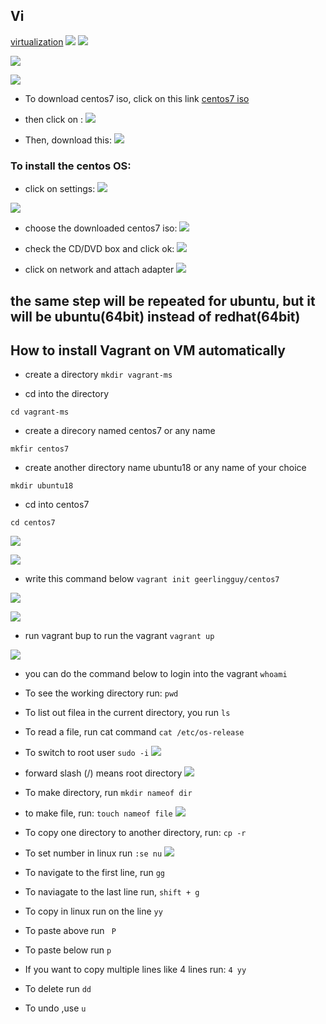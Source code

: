 ## Vi
[virtualization](https://www.simplilearn.com/benefits-of-virtualization-in-cloud-article)
![](../virtuaization/images/click-new1.PNG)
![](../virtuaization/images/name-of-the-vm-2.PNG)

![](../virtuaization/images/memory-allocation-3.PNG)

![](../virtuaization/images/vrtual-disk-4.PNG)

- To download centos7 iso, click on this link [centos7 iso](http://isoredirect.centos.org/centos/7/isos/x86_64/)

- then click on :
![](../virtuaization/images/centos7-iso-link.PNG)

- Then, download this:
![](../virtuaization/images/download-centos.PNG)


### To install the centos OS:
- click on settings:
![](../virtuaization/images/centos-os-1.PNG)

![](../virtuaization/images/storage-2.PNG)

- choose the downloaded centos7 iso:
![](../virtuaization/images/downloaded-file-3.PNG)

- check the CD/DVD box and click ok:
![](../virtuaization/images/chek-cd-4.PNG)

- click on network and attach adapter
![](../virtuaization/images/network-5.PNG)



## the same step will be repeated for ubuntu, but it will be ubuntu(64bit) instead of redhat(64bit)



## How to install Vagrant on VM automatically

- create a directory 
`mkdir vagrant-ms`

- cd into the directory

`cd vagrant-ms`

- create a direcory named centos7 or any name

`mkfir centos7`

- create another directory name ubuntu18 or any name of your choice

`mkdir ubuntu18`

- cd into centos7

`cd centos7`

![](../virtuaization/images/Centos-auto.PNG)

![](../virtuaization/images/geerlin.PNG)

- write this command below
`vagrant init geerlingguy/centos7`

![](../virtuaization/images/vagrant-init.PNG)


![](../virtuaization/images/installed-success.PNG)

- run vagrant bup to run the vagrant
`vagrant up`

![](../virtuaization/images/vagrant-up.PNG)

- you can do the command below to login into the vagrant
`whoami`
- To see the working directory run:
`pwd`
- To list out filea in the current directory, you run
`ls`

- To read a file, run cat command
`cat /etc/os-release `

- To switch to root user
`sudo -i`
![](../virtuaization/images/commands.PNG)

- forward slash (/) means root directory
![](../virtuaization/images/sample.PNG)

- To make directory, run
`mkdir nameof dir`

- to make file, run:
`touch nameof file`
![](../virtuaization/images/makefile.PNG)


- To copy one directory to another directory, run:
`cp -r`

- To set number in linux run
`:se nu`
![](../virtuaization/images/number.PNG)

- To navigate to the first line, run
`gg`

- To naviagate to the last line run,
`shift + g`

- To copy in linux run on the line 
`yy`

- To paste above run
` P`
- To paste below run
`p`

- If you want to copy multiple lines like 4 lines run:
`4 yy`

- To delete run
`dd`

- To undo ,use
`u`






